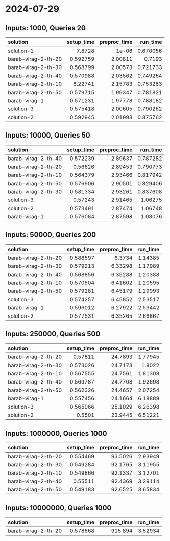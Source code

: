 # 2024-07-29

## Inputs: 1000, Queries 20

| solution            |   setup_time |   preproc_time |   run_time |
|:--------------------|-------------:|---------------:|-----------:|
| solution-1          |     7.8728   |        1e-06   |   0.670056 |
| barab-virag-2-th-20 |     0.592759 |        2.00811 |   0.7193   |
| barab-virag-2-th-30 |     0.568799 |        2.00573 |   0.721733 |
| barab-virag-2-th-40 |     0.570988 |        2.03562 |   0.749264 |
| barab-virag-2-th-10 |     8.22741  |        2.15783 |   0.753263 |
| barab-virag-2-th-50 |     0.579715 |        1.99347 |   0.781821 |
| barab-virag-1       |     0.571231 |        1.97778 |   0.788182 |
| solution-3          |     0.575418 |        2.00605 |   0.790262 |
| solution-2          |     0.592945 |        2.01993 |   0.875762 |

## Inputs: 10000, Queries 50

| solution            |   setup_time |   preproc_time |   run_time |
|:--------------------|-------------:|---------------:|-----------:|
| barab-virag-2-th-40 |     0.572239 |        2.89637 |   0.787282 |
| barab-virag-2-th-20 |     0.56626  |        2.89453 |   0.790773 |
| barab-virag-2-th-10 |     0.564379 |        2.93466 |   0.817942 |
| barab-virag-2-th-50 |     0.576906 |        2.90501 |   0.829406 |
| barab-virag-2-th-30 |     0.581334 |        2.93261 |   0.837608 |
| solution-3          |     0.57243  |        2.91465 |   1.06275  |
| solution-2          |     0.573491 |        2.87474 |   1.06748  |
| barab-virag-1       |     0.576084 |        2.87598 |   1.08076  |

## Inputs: 50000, Queries 200

| solution            |   setup_time |   preproc_time |   run_time |
|:--------------------|-------------:|---------------:|-----------:|
| barab-virag-2-th-20 |     0.588597 |        6.3734  |    1.14385 |
| barab-virag-2-th-30 |     0.579213 |        6.33298 |    1.17989 |
| barab-virag-2-th-40 |     0.568856 |        6.35288 |    1.20388 |
| barab-virag-2-th-10 |     0.570504 |        6.41602 |    1.20595 |
| barab-virag-2-th-50 |     0.579281 |        6.45179 |    1.29993 |
| solution-3          |     0.574257 |        6.45852 |    2.53517 |
| barab-virag-1       |     0.596012 |        6.27922 |    2.59442 |
| solution-2          |     0.577531 |        6.35265 |    2.66867 |

## Inputs: 250000, Queries 500

| solution            |   setup_time |   preproc_time |   run_time |
|:--------------------|-------------:|---------------:|-----------:|
| barab-virag-2-th-20 |     0.57811  |        24.7893 |    1.77945 |
| barab-virag-2-th-30 |     0.573026 |        24.7173 |    1.8022  |
| barab-virag-2-th-10 |     0.567555 |        24.7561 |    1.81308 |
| barab-virag-2-th-40 |     0.569787 |        24.7708 |    1.92698 |
| barab-virag-2-th-50 |     0.562326 |        24.4657 |    2.07254 |
| barab-virag-1       |     0.557456 |        24.1664 |    6.18889 |
| solution-3          |     0.565066 |        25.1029 |    6.26398 |
| solution-2          |     0.5501   |        23.9445 |    6.51221 |

## Inputs: 1000000, Queries 1000

| solution            |   setup_time |   preproc_time |   run_time |
|:--------------------|-------------:|---------------:|-----------:|
| barab-virag-2-th-20 |     0.554469 |        93.5026 |    2.93949 |
| barab-virag-2-th-30 |     0.549284 |        92.1765 |    3.11955 |
| barab-virag-2-th-10 |     0.549866 |        92.1337 |    3.12701 |
| barab-virag-2-th-40 |     0.55511  |        92.4369 |    3.29114 |
| barab-virag-2-th-50 |     0.549183 |        92.6525 |    3.65834 |

## Inputs: 10000000, Queries 1000

| solution            |   setup_time |   preproc_time |   run_time |
|:--------------------|-------------:|---------------:|-----------:|
| barab-virag-2-th-20 |     0.578668 |        915.894 |    3.52934 |